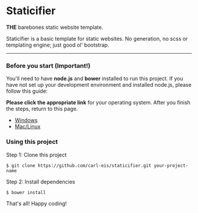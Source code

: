 # Staticifier
**THE** barebones static website template.

Staticifier is a basic template for static websites. No generation, no scss or templating engine; just good ol' bootstrap.

------


### Before you start (Important!)
You'll need to have **node.js** and **bower** installed to run this project. If you have not set up your development environment and installed node.js, please follow this guide: 


**Please click the appropriate link** for your operating system. After you finish the steps, return to this page.

 - [Windows](https://github.com/carl-eis/Ultimate.Setup/wiki/Windows%20Setup)
 - [Mac/Linux](https://github.com/carl-eis/Ultimate.Setup/wiki/Node.js%20-%20Linux)

### Using this project
Step 1: Clone this project

	$ git clone https://github.com/carl-eis/staticifier.git your-project-name

Step 2: Install dependencies

    $ bower install

That's all! Happy coding!
